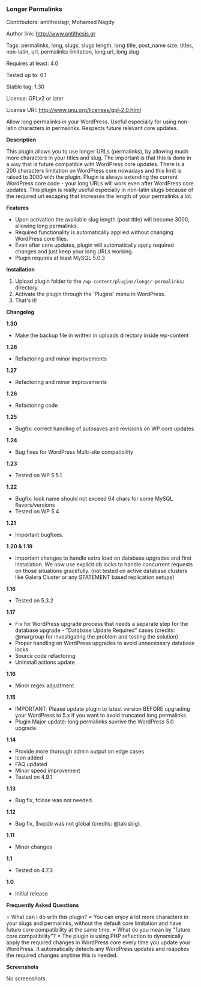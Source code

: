 ### Longer Permalinks

Contributors: antithesisgr, Mohamed Nagdy

Author link: http://www.antithesis.gr

Tags: permalinks, long, slugs, slugs length, long title, post_name size, titles, non-latin, url, permalinks limitation, long url, long slug

Requires at least: 4.0

Tested up to: 6.1

Stable tag: 1.30

License: GPLv2 or later

License URI: http://www.gnu.org/licenses/gpl-2.0.html

Allow long permalinks in your WordPress. Useful especially for using non-latin characters in permalinks. 
Respects future relevant core updates.

**Description**

This plugin allows you to use longer URLs (permalinks), by allowing much more characters in your titles and slug. The important is that this is done in a way that is future compatible with WordPress core updates.
There is a 200 characters limitation on WordPress core nowadays and this limit is raised to 3000 with the plugin.
Plugin is always extending the current WordPress core code - your long URLs will work even after WordPress core updates.
This plugin is really useful especially in non-latin slugs because of the required url escaping that increases the length of your permalinks a lot.


**Features**
- Upon activation the available slug length (post title) will become 3000, allowing long permalinks.
- Required functionality is automatically applied without changing WordPress core files.
- Even after core updates, plugin will automatically apply required changes and just keep your long URLs working.
- Plugin requires at least MySQL 5.0.3

**Installation**

1. Upload plugin folder to the `/wp-content/plugins/longer-permalinks/` directory.
2. Activate the plugin through the 'Plugins' menu in WordPress.
3. That's it!

**Changelog**

**1.30**
- Make the backup file in written in uploads directory inside wp-content

**1.28**
- Refactoring and minor improvements

**1.27**
- Refactoring and minor improvements

**1.26**
- Refactoring code

**1.25**
- Bugfix: correct handling of autosaves and revisions on WP core updates

**1.24**
- Bug fixes for WordPress Multi-site compatibility

**1.23**
- Tested on WP 5.5.1 

**1.22**
- Bugfix: lock name should not exceed 64 chars for some MySQL flavors/versions
- Tested on WP 5.4

**1.21**
- Important bugfixes.

**1.20 & 1.19**
- Important changes to handle extra load on database upgrades and first installation.
We now use explicit db locks to handle concurrent requests on those situations gracefully.
(not tested on active database clusters like Galera Cluster or any STATEMENT based replication setups)

**1.18**
- Tested on 5.3.2

**1.17**
- Fix for WordPress upgrade process that needs a separate step for the database upgrade - "Database Update Required" cases (credits: @margroup for investigating the problem and testing the solution)
- Proper handling on WordPress upgrades to avoid unnecessary database locks
- Source code refactoring
- Uninstall actions update

**1.16**
- Minor regex adjustment

**1.15**
- IMPORTANT: Please update plugin to latest version BEFORE upgrading your WordPress to 5.x if you want to avoid truncated long permalinks.
- Plugin Major update: long permalinks suvrive the WordPress 5.0 upgrade.

**1.14**
- Provide more thorough admin output on edge cases
- Icon added
- FAQ updated
- Minor speed improvement
- Tested on 4.9.1

**1.13**
- Bug fix, fclose was not needed.

**1.12**
- Bug fix, $wpdb was not global (credits: @takisbig).

**1.11**
- Minor changes

**1.1**
- Tested on 4.7.3

**1.0**
- Initial release


**Frequently Asked Questions**

= What can I do with this plugin? =
You can enjoy a lot more characters in your slugs and permalinks, without the default core limitation and have future core compatibility at the same time.
= What do you mean by "future core compatibility"? =
The plugin is using PHP reflection to dynamically apply the required changes in WordPress core every time you update your WordPress. It automatically detects any WordPress updates and reapplies the required changes anytime this is needed.

**Screenshots**

No screenshots.



